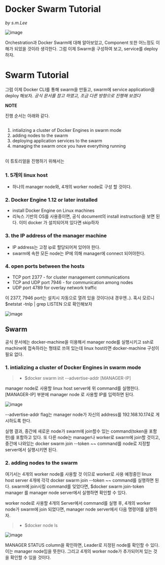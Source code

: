 Docker Swarm Tutorial
=====================
*by s.m.Lee*

![image](https://user-images.githubusercontent.com/20153890/40535846-41728da2-6045-11e8-87c7-e301beac3c46.png)

Orchestration과 Docker Swarm에 대해 알아보았고, Component 또한 어느정도 이해가 되었을 것이라 생각한다.
그럼 이제 Swarm을 구성하여 보고, service를 deploy 하자.

# Swarm Tutorial #

그럼 이제 Docker CLI를 통해 swarm을 만들고, swarm에 service application을 deploy 해보자.
*공식 문서를 참고 하였고, 조금 다른 방향으로 진행해 보겠다*

**NOTE**

진행 순서는 아래와 같다.
##
 1. intializing a cluster of Docker Engines in swarm mode
 2. adding nodes to the swarm
 3. deploying application services to the swarm
 4. managing the swarm once you have everything running
##

이 튜토리얼을 진행하기 위해서는 

### 1. 5개의 linux host

   - 하나의 manager node와, 4개의 worker node로 구성 할 것이다.

### 2. Docker Engine 1.12 or later installed 

   - install Docker Engine on Linux machines
   - 리눅스 기반의 OS를 사용중이면, 공식 document의 install instruction을 보면 된다.
     이미 docker 가 설치되어져 있다면 skip하자

### 3. the IP address of the manager machine

   - IP address는 고정 ip로 할당되어져 있어야 한다.
   - swarm에 속한 모든 node는 IP에 의해 manager에 connect 되어야한다.

### 4. open ports between the hosts

   - TCP port 2377 - for cluster management communications
   - TCP and UDP port 7946 - for communication among nodes
   - UDP port 4789 for overlay network traffic

이 2377, 7946 port는 설치시 자동으로 열려 있을 것이다(내 경우엔..). 혹시 모르니 $netstat -tnlp | grep LISTEN 으로 확인해보자

![image](https://user-images.githubusercontent.com/20153890/40533128-b3342792-603c-11e8-8988-5a7d6ab31280.png)


## Swarm

공식 문서에는 docker-machine을 이용해서 manager node를 실행시키고 ssh로 machine에 접속하라는 형태로 쓰여 있는데
linux host라면 docker-machine 구성이 필요 없다.

### 1. intializing a cluster of Docker Engines in swarm mode

> - $docker swarm init --advertise-addr [MANAGER-IP]

manager node로 사용할 linux host server에 위 command를 실행한다. [MANAGER-IP] 부분에 manager node 로 사용할 IP를 입력하면 된다.

![image](https://user-images.githubusercontent.com/20153890/40534751-0bfa467c-6042-11e8-80cb-4ad6b612a9ec.png)

--advertise-addr flag는 manager node가 자신의 address를 192.168.10.174로 게시하도록 한다.

실행 결과, 중간에 새로운 node가 swarm에 join할수 있는 command(token을 포함한)를 포함하고 있다. 또 다른 node는 manager나 worker로 swarm에 join할 것이고, 
중간에 나와있는 docker swarm join --token ~~ command를 node로 지정할 server에서 실행시키면 된다.

### 2. adding nodes to the swarm

여기서는 4개의 worker node를 사용할 것 이므로 worker로 사용 예정중인 linux host server 4개에 각각 docker swarm join --token ~~ command를 실행하면 된다.
swarm에 join시킬 command를 잊었다면, $docker swarm join-token manager 를 manager node server에서 실행하면 확인할 수 있다.

worker node로 사용할 4개의 Server에서 command를 실행 후, 4개의 worker node가 swarm에 join 되었다면, manager node server에서 다음 명령어를 실행하자.

> - $docker node ls 

![image](https://user-images.githubusercontent.com/20153890/40535271-918f8dc8-6043-11e8-86da-4219bf45cfeb.png)

MANAGER STATUS column을 확인하면, Leader로 지정된 node를 확인할 수 있다. 이는 manager node임을 뜻한다.
그리고 4개의 worker node가 추가되어져 있는 것을 확인할 수 있을 것이다. 
